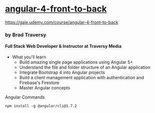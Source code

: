 
# [angular-4-front-to-back](https://gale.udemy.com/course/angular-4-front-to-back)
https://gale.udemy.com/course/angular-4-front-to-back

  ### by Brad Traversy
  #### Full Stack Web Developer & Instructor at Traversy Media
  
- What you'll learn
  - Build amazing single page applications using Angular 5+
  - Understand the file and folder structure of an Angular application
  - Integrate Bootstrap 4 into Angular projects
  - Build a client management application with authentication and Firebase's Firestore
  - Master Angular concepts

Angular Commands
```
npm install -g @angular/cli@1.7.2
```
